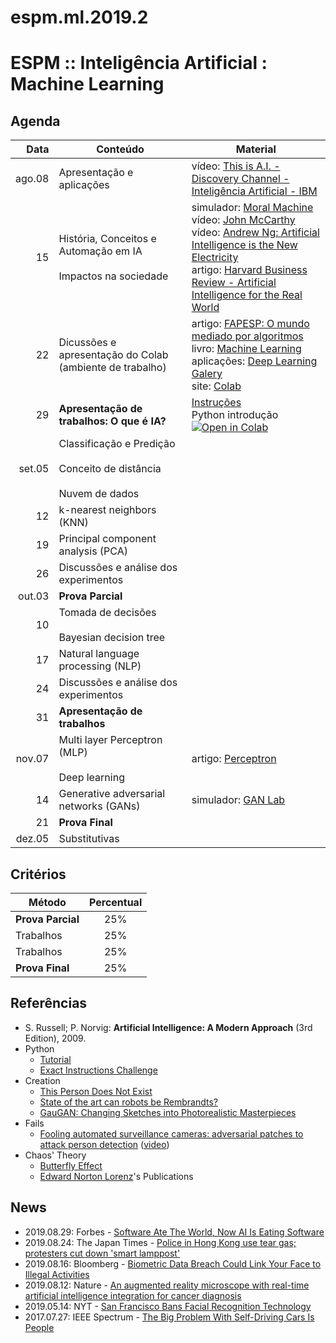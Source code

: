 # espm.ml.2019.2
# ESPM :: Inteligência Artificial : Machine Learning

## Agenda

| Data   | Conteúdo | Material |
|-------:|----------|----------|
| ago.08 | Apresentação e aplicações | vídeo: [This is A.I. - Discovery Channel - Inteligência Artificial - IBM](https://www.youtube.com/watch?v=H3P87qCdqk4) |
|     15 | História, Conceitos e Automação em IA <br><br> Impactos na sociedade | simulador: [Moral Machine](http://moralmachine.mit.edu) <br> vídeo: [John McCarthy](https://www.youtube.com/watch?v=Ozipf13jRr4) <br> vídeo: [Andrew Ng: Artificial Intelligence is the New Electricity](https://www.youtube.com/watch?v=21EiKfQYZXc) <br> artigo: [Harvard Business Review - Artificial Intelligence for the Real World](https://hbr.org/2018/01/artificial-intelligence-for-the-real-world) |
|     22 | Dicussões e apresentação do Colab (ambiente de trabalho) | artigo: [FAPESP: O mundo mediado por algoritmos](https://revistapesquisa.fapesp.br/2018/04/19/o-mundo-mediado-por-algoritmos/) <br> livro: [Machine Learning](http://www.cs.cmu.edu/~tom/pubs/MachineLearning.pdf) <br> aplicações: [Deep Learning Galery](http://deeplearninggallery.com/) <br> site: [Colab](https://colab.research.google.com) |
|     29 | **Apresentação de trabalhos: O que é IA?** | [Instruções](./1trab.md) <br> Python introdução [![Open in Colab](https://colab.research.google.com/assets/colab-badge.svg)](https://colab.research.google.com/drive/1MlnemrzD8FkFeCyp6Pa-Mj7xzjqI2Ok_) |
| set.05 | Classificação e Predição <br><br> Conceito de distância <br><br> Nuvem de dados | |
|     12 | k-nearest neighbors (KNN) | |
|     19 | Principal component analysis (PCA) | |
|     26 | Discussões e análise dos experimentos | |
| out.03 | **Prova Parcial** | |
|     10 | Tomada de decisões <br><br> Bayesian decision tree | |
|     17 | Natural language processing (NLP) | |
|     24 | Discussões e análise dos experimentos |
|     31 | **Apresentação de trabalhos** | |
| nov.07 | Multi layer Perceptron (MLP) <br><br> Deep learning | artigo: [Perceptron](https://hackernoon.com/perceptron-deep-learning-basics-3a938c5f84b6) <br>  |
|     14 | Generative adversarial networks (GANs) | simulador: [GAN Lab](https://poloclub.github.io/ganlab/) <br> |
|     21 | **Prova Final** | |
| dez.05 | Substitutivas | |

## Critérios

| Método            | Percentual |
|-------------------|:----------:|
| **Prova Parcial** |     25%    |
| Trabalhos         |     25%    |
| Trabalhos         |     25%    |
| **Prova Final**   |     25%    |

## Referências


- S. Russell; P. Norvig: **Artificial Intelligence: A Modern Approach** (3rd Edition), 2009.
- Python
  - [Tutorial](https://www.tutorialspoint.com/python/)
  - [Exact Instructions Challenge](https://youtu.be/cDA3_5982h8)
- Creation  
  - [This Person Does Not Exist](https://thispersondoesnotexist.com/)
  - [State of the art can robots be Rembrandts?](https://youtu.be/95CbNzIXCO8)
  - [GauGAN: Changing Sketches into Photorealistic Masterpieces](https://youtu.be/p5U4NgVGAwg)
- Fails
  - [Fooling automated surveillance cameras: adversarial patches to attack person detection](https://arxiv.org/abs/1904.08653) ([video](https://youtu.be/MIbFvK2S9g8))
- Chaos' Theory
  - [Butterfly Effect](http://www.scholarpedia.org/article/Butterfly_effect)
  - [Edward Norton Lorenz](http://eaps4.mit.edu/research/Lorenz/publications.htm)'s Publications

## News

- 2019.08.29: Forbes - [Software Ate The World, Now AI Is Eating Software](https://www.forbes.com/sites/cognitiveworld/2019/08/29/software-ate-the-world-now-ai-is-eating-software/)
- 2019.08.24: The Japan Times - [Police in Hong Kong use tear gas; protesters cut down 'smart lamppost'](https://www.japantimes.co.jp/news/2019/08/24/asia-pacific/hong-kong-closes-four-stations-head-off-protest-china-frees-british-consulate-worker/#.XWHZm1DQ_OQ)
- 2019.08.16: Bloomberg - [Biometric Data Breach Could Link Your Face to Illegal Activities](https://www.bloomberg.com/news/articles/2019-08-16/biometric-data-breach-could-link-your-face-to-illegal-activities)
- 2019.08.12: Nature - [An augmented reality microscope with real-time artificial intelligence integration for cancer diagnosis](https://doi.org/10.1038/s41591-019-0539-7)
- 2019.05.14: NYT - [San Francisco Bans Facial Recognition Technology](https://www.nytimes.com/2019/05/14/us/facial-recognition-ban-san-francisco.html)
- 2017.07.27: IEEE Spectrum - [The Big Problem With Self-Driving Cars Is People](https://spectrum.ieee.org/transportation/self-driving/the-big-problem-with-selfdriving-cars-is-people)
